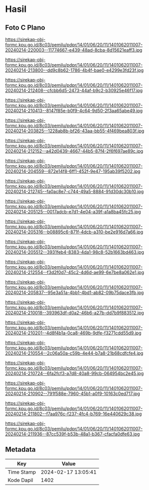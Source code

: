 # Hasil

## Foto C Plano

https://sirekap-obj-formc.kpu.go.id/8c03/pemilu/pdpr/14/01/06/20/11/1401062011007-20240214-220003--11774667-e439-48ad-8cba-8d15621eaff3.jpg

https://sirekap-obj-formc.kpu.go.id/8c03/pemilu/pdpr/14/01/06/20/11/1401062011007-20240214-213800--dd9c8b62-1786-4b4f-bae0-e4299e3fd23f.jpg

https://sirekap-obj-formc.kpu.go.id/8c03/pemilu/pdpr/14/01/06/20/11/1401062011007-20240214-212408--cfcbb6d5-2473-44af-b9c2-b30925e46f17.jpg

https://sirekap-obj-formc.kpu.go.id/8c03/pemilu/pdpr/14/01/06/20/11/1401062011007-20240214-210413--8147f85e-b0f9-4c64-9d50-2f3aa65abe49.jpg

https://sirekap-obj-formc.kpu.go.id/8c03/pemilu/pdpr/14/01/06/20/11/1401062011007-20240214-203825--1228ab8b-bf26-43aa-bb55-4f469bea803f.jpg

https://sirekap-obj-formc.kpu.go.id/8c03/pemilu/pdpr/14/01/06/20/11/1401062011007-20240214-212152--a42d0439-4667-44b5-87f4-2f6f697ae89c.jpg

https://sirekap-obj-formc.kpu.go.id/8c03/pemilu/pdpr/14/01/06/20/11/1401062011007-20240214-204559--872e14f8-6ff1-452f-9e47-195ab39f5202.jpg

https://sirekap-obj-formc.kpu.go.id/8c03/pemilu/pdpr/14/01/06/20/11/1401062011007-20240214-212745--fa0ac8e7-c744-49a5-8884-91d30dc30b10.jpg

https://sirekap-obj-formc.kpu.go.id/8c03/pemilu/pdpr/14/01/06/20/11/1401062011007-20240214-205125--0017adcb-e7d1-4e04-a39f-a1a8ba45fc25.jpg

https://sirekap-obj-formc.kpu.go.id/8c03/pemilu/pdpr/14/01/06/20/11/1401062011007-20240214-205316--b08895c6-871f-4dcb-a310-be2e916d7a66.jpg

https://sirekap-obj-formc.kpu.go.id/8c03/pemilu/pdpr/14/01/06/20/11/1401062011007-20240214-205512--3931feb4-8383-4da1-98c8-52b1663bd463.jpg

https://sirekap-obj-formc.kpu.go.id/8c03/pemilu/pdpr/14/01/06/20/11/1401062011007-20240214-212554--f3d2f0d7-45c2-4d6d-ae99-6e7be8a062e1.jpg

https://sirekap-obj-formc.kpu.go.id/8c03/pemilu/pdpr/14/01/06/20/11/1401062011007-20240214-205837--95e3a51a-4bb1-4bd1-ab82-09b75dace3fb.jpg

https://sirekap-obj-formc.kpu.go.id/8c03/pemilu/pdpr/14/01/06/20/11/1401062011007-20240214-210018--393963df-d0a2-46b6-a27b-dd7b9f883512.jpg

https://sirekap-obj-formc.kpu.go.id/8c03/pemilu/pdpr/14/01/06/20/11/1401062011007-20240214-210201--4d8f4b1a-0ca8-469b-9dfe-f3271cdd55d9.jpg

https://sirekap-obj-formc.kpu.go.id/8c03/pemilu/pdpr/14/01/06/20/11/1401062011007-20240214-210554--2c06a50a-c59b-4e44-b7a8-21b68cdfcfe4.jpg

https://sirekap-obj-formc.kpu.go.id/8c03/pemilu/pdpr/14/01/06/20/11/1401062011007-20240214-210724--6fa2fcf3-a7d8-40a8-99cb-064954bc2e45.jpg

https://sirekap-obj-formc.kpu.go.id/8c03/pemilu/pdpr/14/01/06/20/11/1401062011007-20240214-210902--791f588e-7960-45b1-a0f9-10163c0ed717.jpg

https://sirekap-obj-formc.kpu.go.id/8c03/pemilu/pdpr/14/01/06/20/11/1401062011007-20240214-211802--f7aa976c-f237-4fc4-b769-16e440629c38.jpg

https://sirekap-obj-formc.kpu.go.id/8c03/pemilu/pdpr/14/01/06/20/11/1401062011007-20240214-211936--87cc539f-b53b-48a1-b367-cfacfa0dfe63.jpg


## Metadata

| Key        | Value               |
| ---------- | ------------------- |
| Time Stamp | 2024-02-17 13:05:41 |
| Kode Dapil | 1402                |



